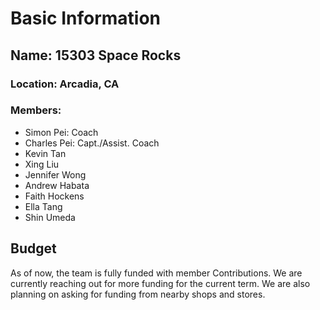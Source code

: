 <h1>Basic Information</h1>



## Name: 15303 Space Rocks 

### Location: Arcadia, CA

### Members: 

  - Simon Pei: Coach
  - Charles Pei: Capt./Assist. Coach
  - Kevin Tan
  - Xing Liu  
  - Jennifer Wong  
  - Andrew Habata  
  - Faith Hockens  
  - Ella Tang  
  - Shin Umeda  



<h2>Budget</h2>
 
As of now, the team is fully funded with member
Contributions. We are currently reaching out for
more funding for the current term. We are also
planning on asking for funding from nearby shops
and stores.


